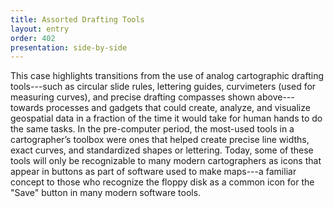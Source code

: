 ```yaml
---
title: Assorted Drafting Tools
layout: entry
order: 402
presentation: side-by-side
---
```


This case highlights transitions from the use of analog cartographic drafting tools---such as circular slide rules, lettering guides, curvimeters (used for measuring curves), and precise drafting compasses shown above---towards processes and gadgets that could create, analyze, and visualize geospatial data in a fraction of the time it would take for human hands to do the same tasks. In the pre-computer period, the most-used tools in a cartographer’s toolbox were ones that helped create precise line widths, exact curves, and standardized shapes or lettering. Today, some of these tools will only be recognizable to many modern cartographers as icons that appear in buttons as part of software used to make maps---a familiar concept to those who recognize the floppy disk as a common icon for the "Save" button in many modern software tools.